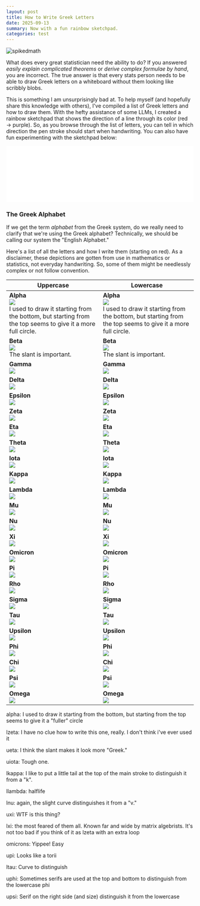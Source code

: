 ```yaml
---
layout: post
title: How to Write Greek Letters
date: 2025-09-13
summary: Now with a fun rainbow sketchpad.
categories: test
---
```


![spikedmath](/images/posts/greek-letters/spikedmath.jpg)

What does every great statistician need the ability to do? If you answered *easily explain complicated theorems* or *derive complex formulae by hand*, you are incorrect. The true answer is that every stats person needs to be able to draw Greek letters on a whiteboard without them looking like scribbly blobs.

This is something I am unsurprisingly bad at. To help myself (and hopefully share this knowledge with others), I've compiled a list of Greek letters and how to draw them. With the hefty assistance of some LLMs, I created a rainbow sketchpad that shows the direction of a line through its color (red $\rightarrow$ purple). So, as you browse through the list of letters, you can tell in which direction the pen stroke should start when handwriting. You can also have fun experimenting with the sketchpad below:

<iframe 
  id="rainbowFrame"
  src="/images/posts/greek-letters/rainbow-draw.html" 
  width="100%" 
  style="border:none; overflow:hidden;" 
  scrolling="no">
</iframe>

<script>
window.addEventListener("message", (ev) => {
  if (ev.data && ev.data.type === "resize-iframe") {
    const iframe = document.getElementById("rainbowFrame");
    if (iframe) iframe.style.height = ev.data.height + "px";
  }
});
</script>

### The Greek Alphabet

If we get the term *alphabet* from the Greek system, do we really need to clarify that we're using the Greek alphabet? Technically, we should be calling our system the "English Alphabet."

Here's a list of all the letters and how I write them (starting on red). As a disclaimer, these depictions are gotten from use in mathematics or statistics, not everyday handwriting. So, some of them might be needlessly complex or not follow convention.

| Uppercase | Lowercase |
|----------|----------|
| **Alpha**<br>![](/images/posts/greek-letters/ualpha.png)<br>I used to draw it starting from the bottom, but starting from the top seems to give it a more full circle. | **Alpha**<br>![](/images/posts/greek-letters/lalpha.png)<br>I used to draw it starting from the bottom, but starting from the top seems to give it a more full circle. |
| **Beta**<br>![](/images/posts/greek-letters/ubeta.png)<br>The slant is important. | **Beta**<br>![](/images/posts/greek-letters/lbeta.png)<br>The slant is important. |
| **Gamma**<br>![](/images/posts/greek-letters/ugamma.png)<br> | **Gamma**<br>![](/images/posts/greek-letters/lgamma.png)<br> |
| **Delta**<br>![](/images/posts/greek-letters/udelta.png)<br> | **Delta**<br>![](/images/posts/greek-letters/ldelta.png)<br> |
| **Epsilon**<br>![](/images/posts/greek-letters/uepsilon.png)<br> | **Epsilon**<br>![](/images/posts/greek-letters/lepsilon.png)<br> |
| **Zeta**<br>![](/images/posts/greek-letters/uzeta.png)<br> | **Zeta**<br>![](/images/posts/greek-letters/lzeta.png)<br> |
| **Eta**<br>![](/images/posts/greek-letters/ueta.png)<br> | **Eta**<br>![](/images/posts/greek-letters/leta.png)<br> |
| **Theta**<br>![](/images/posts/greek-letters/utheta.png)<br> | **Theta**<br>![](/images/posts/greek-letters/ltheta.png)<br> |
| **Iota**<br>![](/images/posts/greek-letters/uiota.png)<br> | **Iota**<br>![](/images/posts/greek-letters/liota.png)<br> |
| **Kappa**<br>![](/images/posts/greek-letters/ukappa.png)<br> | **Kappa**<br>![](/images/posts/greek-letters/lkappa.png)<br> |
| **Lambda**<br>![](/images/posts/greek-letters/ulambda.png)<br> | **Lambda**<br>![](/images/posts/greek-letters/llambda.png)<br> |
| **Mu**<br>![](/images/posts/greek-letters/umu.png)<br> | **Mu**<br>![](/images/posts/greek-letters/lmu.png)<br> |
| **Nu**<br>![](/images/posts/greek-letters/unu.png)<br> | **Nu**<br>![](/images/posts/greek-letters/lnu.png)<br> |
| **Xi**<br>![](/images/posts/greek-letters/uxi.png)<br> | **Xi**<br>![](/images/posts/greek-letters/lxi.png)<br> |
| **Omicron**<br>![](/images/posts/greek-letters/uomicron.png)<br> | **Omicron**<br>![](/images/posts/greek-letters/lomicron.png)<br> |
| **Pi**<br>![](/images/posts/greek-letters/upi.png)<br> | **Pi**<br>![](/images/posts/greek-letters/lpi.png)<br> |
| **Rho**<br>![](/images/posts/greek-letters/urho.png)<br> | **Rho**<br>![](/images/posts/greek-letters/lrho.png)<br> |
| **Sigma**<br>![](/images/posts/greek-letters/usigma.png)<br> | **Sigma**<br>![](/images/posts/greek-letters/lsigma.png)<br> |
| **Tau**<br>![](/images/posts/greek-letters/utau.png)<br> | **Tau**<br>![](/images/posts/greek-letters/ltau.png)<br> |
| **Upsilon**<br>![](/images/posts/greek-letters/uupsilon.png)<br> | **Upsilon**<br>![](/images/posts/greek-letters/lupsilon.png)<br> |
| **Phi**<br>![](/images/posts/greek-letters/uphi.png)<br> | **Phi**<br>![](/images/posts/greek-letters/lphi.png)<br> |
| **Chi**<br>![](/images/posts/greek-letters/uchi.png)<br> | **Chi**<br>![](/images/posts/greek-letters/lchi.png)<br> |
| **Psi**<br>![](/images/posts/greek-letters/upsi.png)<br> | **Psi**<br>![](/images/posts/greek-letters/lpsi.png)<br> |
| **Omega**<br>![](/images/posts/greek-letters/uomega.png)<br> | **Omega**<br>![](/images/posts/greek-letters/lomega.png)<br> |





alpha: I used to draw it starting from the bottom, but starting from the top seems to give it a "fuller" circle 

lzeta: I have no clue how to write this one, really. I don't think i've ever used it

ueta: I think the slant makes it look more "Greek."

uiota: Tough one.

lkappa: I like to put a little tail at the top of the main stroke to distinguish it from a "k".

llambda: halflife

lnu: again, the slight curve distinguishes it from a "v."

uxi: WTF is this thing?

lxi: the most feared of them all. Known far and wide by matrix algebrists. It's not too bad if you think of it as lzeta with an extra loop

omicrons: Yippee! Easy

upi: Looks like a torii

ltau: Curve to distinguish

uphi: Sometimes serifs are used at the top and bottom to distinguish from the lowercase phi

upsi: Serif on the right side (and size) distinguish it from the lowercase